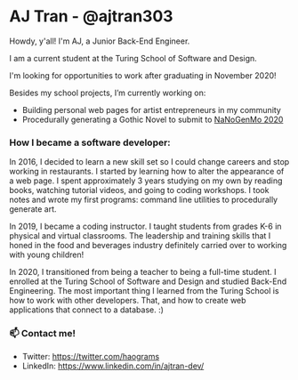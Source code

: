 # AJ Tran - @ajtran303

Howdy, y'all! I'm AJ, a Junior Back-End Engineer. 

I am a current student at the Turing School of Software and Design.

I'm looking for opportunities to work after graduating in November 2020!

Besides my school projects, I’m currently working on:
- Building personal web pages for artist entrepreneurs in my community
- Procedurally generating a Gothic Novel to submit to [NaNoGenMo 2020](https://nanogenmo.github.io/)

### How I became a software developer:

In 2016, I decided to learn a new skill set so I could change careers and stop working in restaurants. I started by learning how to alter the appearance of a web page. I spent approximately 3 years studying on my own by reading books, watching tutorial videos, and going to coding workshops. I took notes and wrote my first programs: command line utilities to procedurally generate art.

In 2019, I became a coding instructor. I taught students from grades K-6 in physical and virtual classrooms. The leadership and training skills that I honed in the food and beverages industry definitely carried over to working with young children!

In 2020, I transitioned from being a teacher to being a full-time student. I enrolled at the Turing School of Software and Design and studied Back-End Engineering. The most important thing I learned from the Turing School is how to work with other developers. That, and how to create web applications that connect to a database. :)

### 📫 Contact me!
- Twitter: https://twitter.com/haograms
- LinkedIn: https://www.linkedin.com/in/ajtran-dev/

<!--
**ajtran303/ajtran303** is a ✨ _special_ ✨ repository because its `README.md` (this file) appears on your GitHub profile.

Here are some ideas to get you started:

- 🔭 I’m currently working on ...
- 🌱 I’m currently learning ...
- 👯 I’m looking to collaborate on ...
- 🤔 I’m looking for help with ...
- 💬 Ask me about ...
- 📫 How to reach me: ...
- 😄 Pronouns: ...
- ⚡ Fun fact: ...

-->
